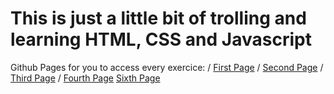 # This is just a little bit of trolling and learning HTML, CSS and Javascript

Github Pages for you to access every exercice: /
[First Page](https://realtoya.github.io/PersonalPages/FistHTML/) /
[Second Page](https://realtoya.github.io/PersonalPages/SecondHTML/) /
[Third Page](https://realtoya.github.io/PersonalPages/ThirdHTML/) /
[Fourth Page](https://realtoya.github.io/PersonalPages/FourthHTML/)
[Sixth Page](https://realtoya.github.io/PersonalPages/SixthHTML/)
